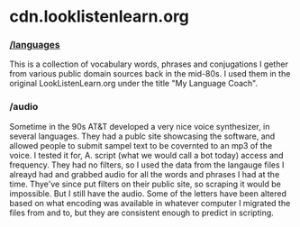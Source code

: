 # cdn.looklistenlearn.org

### [/languages](cdn.looklistenlearn.org/tree/main/languages) 
This is a collection of vocabulary words, phrases and conjugations I gether from various public domain sources back in the mid-80s. I used them in the original LookListenLearn.org under the title "My Language Coach".

### /audio  
Sometime in the 90s AT&T developed a very nice voice synthesizer, in several languages. They had a publc site showcasing the software, and allowed people to submit sampel text to be covernted to an mp3 of the voice. I tested it for, A. script (what we would call a bot today) access and frequency. They had no filters, so I used the data from the langauge files I alreayd had and grabbed audio for all the words and phrases I had at the time. Thye've since put filters on their public site, so scraping it would be impossible. But I still have the audio. Some of the letters have been altered based on what encoding was available in whatever computer I migrated the files from and to, but they are consistent enough to predict in scripting.